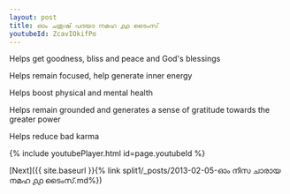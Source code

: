```yaml
---
layout: post
title: ഓം ചതുഷ് പദയാ നമഹ ൧൧ ടൈംസ്
youtubeId: ZcavIOkifPo
---
```

 
 
Helps get goodness, bliss and peace and God's blessings
 
Helps remain focused, help generate inner energy 
 
Helps boost physical and mental health 
 
Helps remain grounded and generates a sense of gratitude towards the greater power 
 
Helps reduce bad karma
 
 
 
 


{% include youtubePlayer.html id=page.youtubeId %}
 
[Next]({{ site.baseurl }}{% link  split1/_posts/2013-02-05-ഓം നിസ ചാരായ നമഹ ൧൧ ടൈംസ്.md%})
 
